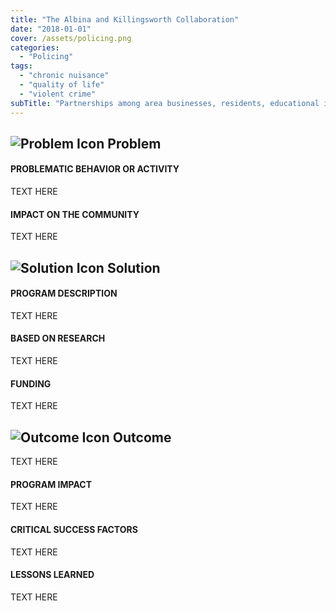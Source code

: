 ```yaml
---
title: "The Albina and Killingsworth Collaboration"
date: "2018-01-01"
cover: /assets/policing.png
categories:
  - "Policing"
tags:
  - "chronic nuisance"
  - "quality of life"
  - "violent crime"
subTitle: "Partnerships among area businesses, residents, educational institutions and the police developed a multi-pronged apporach to create a move livable enivronment."
---
```

## ![Problem Icon](https://github.com/google/material-design-icons/raw/master/alert/1x_web/ic_error_outline_black_48dp.png "Problem") Problem

#### PROBLEMATIC BEHAVIOR OR ACTIVITY

TEXT HERE

#### IMPACT ON THE COMMUNITY

TEXT HERE

## ![Solution Icon](https://github.com/google/material-design-icons/raw/master/action/1x_web/ic_lightbulb_outline_black_48dp.png "Solution") Solution

#### PROGRAM DESCRIPTION

TEXT HERE

#### BASED ON RESEARCH

TEXT HERE

#### FUNDING

TEXT HERE

## ![Outcome Icon](https://github.com/google/material-design-icons/raw/master/action/1x_web/ic_view_list_black_48dp.png "Outcome") Outcome

TEXT HERE

#### PROGRAM IMPACT

TEXT HERE

#### CRITICAL SUCCESS FACTORS

TEXT HERE

#### LESSONS LEARNED

TEXT HERE
